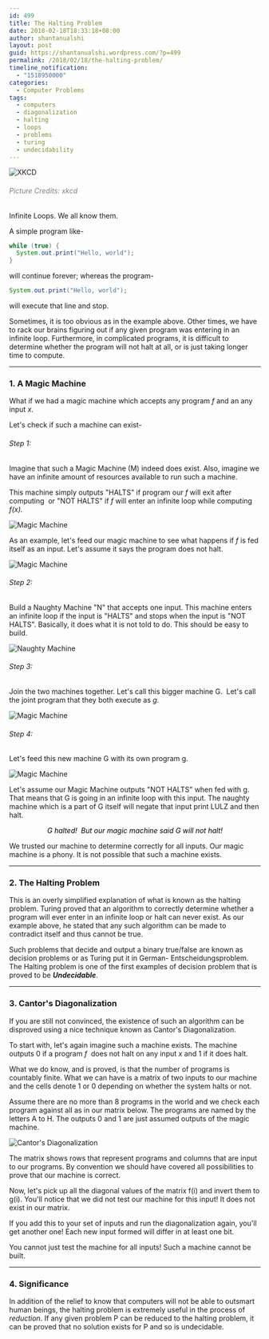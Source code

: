 ```yaml
---
id: 499
title: The Halting Problem
date: 2018-02-18T18:33:18+08:00
author: shantanualshi
layout: post
guid: https://shantanualshi.wordpress.com/?p=499
permalink: /2018/02/18/the-halting-problem/
timeline_notification:
  - "1518950000"
categories:
  - Computer Problems
tags:
  - computers
  - diagonalization
  - halting
  - loops
  - problems
  - turing
  - undecidability
---
```


![XKCD](./halting-xkcd.png)

###### <span style="color:#808080;"><em>Picture Credits: xkcd</em></span>

Infinite Loops. We all know them.

A simple program like-

```java
while (true) {
  System.out.print("Hello, world");
}
```

will continue forever; whereas the program-

```java
System.out.print("Hello, world");
```

will execute that line and stop.

Sometimes, it is too obvious as in the example above. Other times, we have to rack our brains figuring out if any given program was entering in an infinite loop. Furthermore, in complicated programs, it is difficult to determine whether the program will not halt at all, or is just taking longer time to compute.

---

### 1. A Magic Machine

What if we had a magic machine which accepts any program _f_ and an any input _x._

Let's check if such a machine can exist-

###### Step 1:

Imagine that such a Magic Machine (M) indeed does exist. Also, imagine we have an infinite amount of resources available to run such a machine.

This machine simply outputs "HALTS" if program our _f_ will exit after computing  or "NOT HALTS" if _f_ will enter an infinite loop while computing _f(x)._

![Magic Machine](./magic-machine.png)

As an example, let's feed our magic machine to see what happens if _f_ is fed itself as an input. Let's assume it says the program does not halt.

![Magic Machine](./magic-machine-no-halt.png)

###### Step 2:

Build a Naughty Machine "N" that accepts one input. This machine enters an infinite loop if the input is "HALTS" and stops when the input is "NOT HALTS". Basically, it does what it is not told to do. This should be easy to build.

![Naughty Machine](./naughty-machine.png)

###### Step 3:

Join the two machines together. Let's call this bigger machine G.  Let's call the joint program that they both execute as _g._

![Magic Machine](./machine-combination.png)

###### Step 4:

Let's feed this new machine G with its own program g.

![Magic Machine](./naughty-machine-program.png)

Let's assume our Magic Machine outputs "NOT HALTS" when fed with g. That means that G is going in an infinite loop with this input. The naughty machine which is a part of G itself will negate that input print LULZ and then halt.

<p style="text-align:center;">
  <em><span style="color:#999999;"><span style="color:#000000;">G halted!  But our magic machine said G will not halt! </span><br /> </span></em>
</p>

We trusted our machine to determine correctly for all inputs. Our magic machine is a phony. It is not possible that such a machine exists.

---

### **2. The Halting Problem**

This is an overly simplified explanation of what is known as the halting problem. Turing proved that an algorithm to correctly determine whether a program will ever enter in an infinite loop or halt can never exist. As our example above, he stated that any such algorithm can be made to contradict itself and thus cannot be true.

Such problems that decide and output a binary true/false are known as decision problems or as Turing put it in German- Entscheidungsproblem. The Halting problem is one of the first examples of decision problem that is proved to be **_Undecidable_**.

---

### 3. Cantor's Diagonalization

If you are still not convinced, the existence of such an algorithm can be disproved using a nice technique known as Cantor's Diagonalization.

To start with, let's again imagine such a machine exists. The machine outputs 0 if a program *f*  does not halt on any input _x_ and 1 if it does halt.

What we do know, and is proved, is that the number of programs is countably finite. What we can have is a matrix of two inputs to our machine and the cells denote 1 or 0 depending on whether the system halts or not.

Assume there are no more than 8 programs in the world and we check each program against all as in our matrix below. The programs are named by the letters A to H. The outputs 0 and 1 are just assumed outputs of the magic machine.

![Cantor's Diagonalization](./cantors.png)

The matrix shows rows that represent programs and columns that are input to our programs. By convention we should have covered all possibilities to prove that our machine is correct.

Now, let's pick up all the diagonal values of the matrix f(i) and invert them to g(i). You'll notice that we did not test our machine for this input! It does not exist in our matrix.

If you add this to your set of inputs and run the diagonalization again, you'll get another one! Each new input formed will differ in at least one bit.

You cannot just test the machine for all inputs! Such a machine cannot be built.

---

### 4. Significance

In addition of the relief to know that computers will not be able to outsmart human beings, the halting problem is extremely useful in the process of _reduction_. If any given problem P can be reduced to the halting problem, it can be proved that no solution exists for P and so is undecidable.

######

